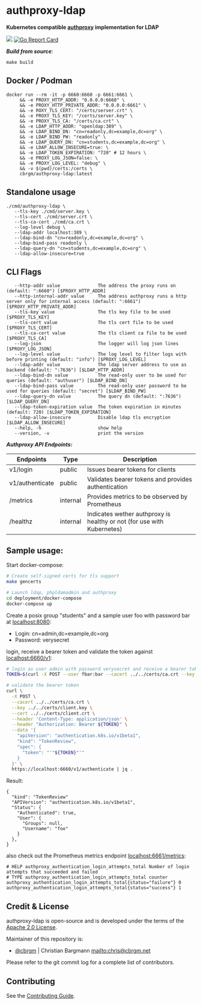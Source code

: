 # authproxy-ldap

**Kubernetes compatible [authproxy](https://github.com/cbrgm/authproxy) implementation for LDAP**

[![](https://img.shields.io/badge/license-Apache--2.0-blue.svg)](https://github.com/cbrgm/authproxy/blob/master/LICENSE)
[![Go Report Card](https://goreportcard.com/badge/github.com/cbrgm/authproxy)](https://goreportcard.com/report/github.com/cbrgm/authproxy)


***Build from source***:

```
make build
```

## Docker / Podman

```
docker run --rm -it -p 6660:6660 -p 6661:6661 \
     && -e PROXY_HTTP_ADDR: "0.0.0.0:6660" \
     && -e PROXY_HTTP_PRIVATE_ADDR: "0.0.0.0:6661" \
     && -e ROXY_TLS_CERT: "/certs/server.crt" \
     && -e PROXY_TLS_KEY: "/certs/server.key" \
     && -e PROXY_TLS_CA: "/certs/ca.crt" \
     && -e LDAP_HTTP_ADDR: "openldap:389" \
     && -e LDAP_BIND_DN: "cn=readonly,dc=example,dc=org" \
     && -e LDAP_BIND_PW: "readonly" \
     && -e LDAP_QUERY_DN: "cn=students,dc=example,dc=org" \
     && -e LDAP_ALLOW_INSECURE=true: \
     && -e LDAP_TOKEN_EXPIRATION: "720" # 12 hours \
     && -e PROXY_LOG_JSON=false: \
     && -e PROXY_LOG_LEVEL: "debug" \
     && -v $(pwd)/certs:/certs \
     cbrgm/authproxy-ldap:latest
```


## Standalone usage

```
./cmd/authproxy-ldap \
   --tls-key ./cmd/server.key \
   --tls-cert ./cmd/server.crt \
   --tls-ca-cert ./cmd/ca.crt \
   --log-level debug \
   --ldap-addr localhost:389 \
   --ldap-bind-dn "cn=readonly,dc=example,dc=org" \
   --ldap-bind-pass readonly \
   --ldap-query-dn "cn=students,dc=example,dc=org" \
   --ldap-allow-insecure=true
```

## CLI Flags 

```
   --http-addr value              The address the proxy runs on (default: ":6660") [$PROXY_HTTP_ADDR]
   --http-internal-addr value     The address authproxy runs a http server only for internal access (default: ":6661") [$PROXY_HTTP_PRIVATE_ADDR]
   --tls-key value                The tls key file to be used [$PROXY_TLS_KEY]
   --tls-cert value               The tls cert file to be used [$PROXY_TLS_CERT]
   --tls-ca-cert value            The tls client ca file to be used [$PROXY_TLS_CA]
   --log-json                     The logger will log json lines [$PROXY_LOG_JSON]
   --log-level value              The log level to filter logs with before printing (default: "info") [$PROXY_LOG_LEVEL]
   --ldap-addr value              The ldap server address to use as backend (default: ":7636") [$LDAP_HTTP_ADDR]
   --ldap-bind-dn value           The read-only user to be used for queries (default: "authuser") [$LDAP_BIND_DN]
   --ldap-bind-pass value         The read-only user password to be used for queries (default: "secret") [$LDAP_BIND_PW]
   --ldap-query-dn value          The query dn (default: ":7636") [$LDAP_QUERY_DN]
   --ldap-token-expiration value  The token expiration in minutes (default: 720) [$LDAP_TOKEN_EXPIRATION]
   --ldap-allow-insecure          Disable ldap tls encryption [$LDAP_ALLOW_INSECURE]
   --help, -h                     show help
   --version, -v                  print the version
```

***Authproxy API Endpoints:***

| Endpoints       | Type     | Description                                                            |
|-----------------|----------|------------------------------------------------------------------------|
| v1/login        | public   | Issues bearer tokens for clients                                       |
| v1/authenticate | public   | Validates bearer tokens and provides authentication                    |
| /metrics        | internal | Provides metrics to be observed by Prometheus                          |
| /healthz         | internal | Indicates wether authproxy is healthy or not (for use with Kubernetes) |

## Sample usage:

Start docker-compose:

```bash
# Create self-signed certs for tls support
make gencerts

# Launch ldap, phpldamadmin and authproxy
cd deployment/docker-compose
docker-compose up
```

Create a posix group "students" and a sample user foo with password bar at [localhost:8080](http://localhost:8080):

* Login: cn=admin,dc=example,dc=org
* Password: verysecret

login, receive a bearer token and validate the token against [localhost:6660/v1](https://localhost:6660/v1):

```bash
# login as user admin with password verysecret and receive a bearer token
TOKEN=$(curl -X POST --user fbar:bar --cacert ../../certs/ca.crt --key ../../certs/client.key --cert ../../certs/client.crt  https://localhost:6660/v1/login | jq -r '.Spec.Token')

# validate the bearer token
curl \
  -X POST \
  --cacert ../../certs/ca.crt \
  --key ../../certs/client.key \
  --cert ../../certs/client.crt \
  --header 'Content-Type: application/json' \
  --header "Authorization: Bearer ${TOKEN}" \
  --data '{
    "apiVersion": "authentication.k8s.io/v1beta1",
    "kind": "TokenReview",
    "spec": {
      "token": "'"${TOKEN}"'"
    }
  }' \
  https://localhost:6660/v1/authenticate | jq .

```
Result:

```
{
  "kind": "TokenReview"
  "APIVersion": "authentication.k8s.io/v1beta1",
  "Status": {
    "Authenticated": true,
    "User": {
      "Groups": null,
      "Username": "foo"
    }
  },
}

```

also check out the Prometheus metrics endpoint [localhost:6661/metrics](localhost:6661/metrics):

```
# HELP authproxy_authentication_login_attempts_total Number of login attempts that succeeded and failed
# TYPE authproxy_authentication_login_attempts_total counter
authproxy_authentication_login_attempts_total{status="failure"} 0
authproxy_authentication_login_attempts_total{status="success"} 1
```

## Credit & License

authproxy-ldap is open-source and is developed under the terms of the [Apache 2.0 License](https://github.com/cbrgm/authproxy/blob/master/LICENSE).

Maintainer of this repository is:

-   [@cbrgm](https://github.com/cbrgm) | Christian Bargmann <mailto:chris@cbrgm.net>

Please refer to the git commit log for a complete list of contributors.

## Contributing

See the [Contributing Guide](https://github.com/cbrgm/authproxy/blob/master/CONTRIBUTING.md).